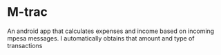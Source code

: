 # M-trac
An android app that calculates expenses and income based on incoming mpesa messages.
I automatically obtains that amount and type of transactions
